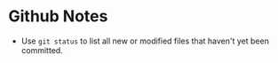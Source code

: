 # Github Notes
* Use `git status` to list all new or modified files that haven't yet been committed.